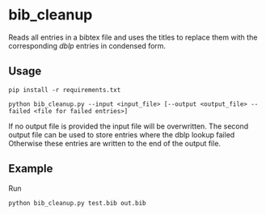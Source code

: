 # bib_cleanup

Reads all entries in a bibtex file and uses the titles to replace them with the corresponding _dblp_ entries in condensed form.

## Usage
```
pip install -r requirements.txt

python bib_cleanup.py --input <input_file> [--output <output_file> --failed <file for failed entries>]
```

If no output file is provided the input file will be overwritten. 
The second output file can be used to store entries where the dblp lookup failed 
Otherwise these entries are written to the end of the output file.

## Example
Run
```
python bib_cleanup.py test.bib out.bib
```



